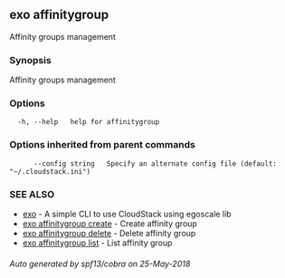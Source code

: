 ## exo affinitygroup

Affinity groups management

### Synopsis

Affinity groups management

### Options

```
  -h, --help   help for affinitygroup
```

### Options inherited from parent commands

```
      --config string   Specify an alternate config file (default: "~/.cloudstack.ini")
```

### SEE ALSO

* [exo](README.md)	 - A simple CLI to use CloudStack using egoscale lib
* [exo affinitygroup create](exo_affinitygroup_create.md)	 - Create affinity group
* [exo affinitygroup delete](exo_affinitygroup_delete.md)	 - Delete affinity group
* [exo affinitygroup list](exo_affinitygroup_list.md)	 - List affinity group

###### Auto generated by spf13/cobra on 25-May-2018
